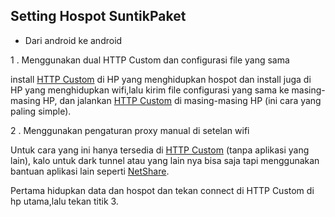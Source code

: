 ## Setting Hospot SuntikPaket
* Dari android ke android

 1 . Menggunakan dual HTTP Custom dan configurasi file yang sama <p>install [HTTP Custom](https://play.google.com/store/apps/details?id=xyz.easypro.httpcustom) di HP yang menghidupkan hospot dan install juga di HP yang menghidupkan wifi,lalu kirim file configurasi yang sama ke masing-masing HP, dan jalankan [HTTP Custom](https://play.google.com/store/apps/details?id=xyz.easypro.httpcustom) di masing-masing HP (ini cara yang paling simple).</p>
  
  2 . Menggunakan pengaturan proxy manual di setelan wifi<p> Untuk cara yang ini hanya tersedia di [HTTP Custom](https://play.google.com/store/apps/details?id=xyz.easypro.httpcustom) (tanpa aplikasi yang lain), kalo untuk dark tunnel atau yang lain nya bisa saja tapi menggunakan bantuan aplikasi lain seperti [NetShare](https://play.google.com/store/apps/details?id=kha.prog.mikrotik).  </p>
  Pertama hidupkan data dan hospot dan tekan connect di HTTP Custom di hp utama,lalu tekan titik 3.
  
